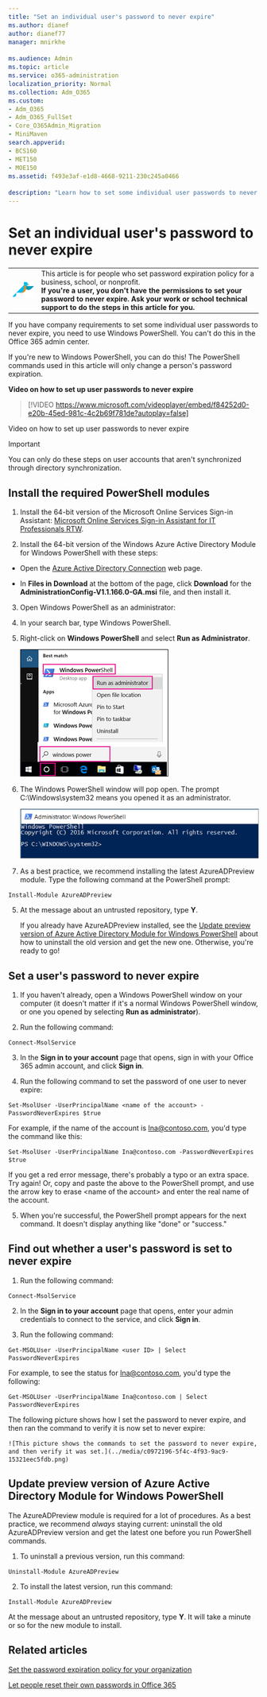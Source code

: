```yaml
---
title: "Set an individual user's password to never expire"
ms.author: dianef
author: dianef77
manager: mnirkhe

ms.audience: Admin
ms.topic: article
ms.service: o365-administration
localization_priority: Normal
ms.collection: Adm_O365
ms.custom:
- Adm_O365
- Adm_O365_FullSet
- Core_O365Admin_Migration
- MiniMaven
search.appverid:
- BCS160
- MET150
- MOE150
ms.assetid: f493e3af-e1d8-4668-9211-230c245a0466

description: "Learn how to set some individual user passwords to never expire, using Windows PowerShell."
---
```


# Set an individual user's password to never expire

  
  
|||
|:-----|:-----|
![I forgot the username or password for the account I use with Office.](../media/d0ee024e-999d-438b-b72d-2e1779cf7f83.png)           <br/> |This article is for people who set password expiration policy for a business, school, or nonprofit.  <br/> **If you're a user, you don't have the permissions to set your password to never expire. Ask your work or school technical support to do the steps in this article for you.** <br/> |
   
If you have company requirements to set some individual user passwords to never expire, you need to use Windows PowerShell. You can't do this in the Office 365 admin center.
  
If you're new to Windows PowerShell, you can do this! The PowerShell commands used in this article will only change a person's password expiration.
  
**Video on how to set up user passwords to never expire**

> [!VIDEO https://www.microsoft.com/videoplayer/embed/f84252d0-e20b-45ed-981c-4c2b69f781de?autoplay=false]
  
Video on how to set up user passwords to never expire
  
> [!IMPORTANT]
> You can only do these steps on user accounts that aren't synchronized through directory synchronization. 
  
## Install the required PowerShell modules

1. Install the 64-bit version of the Microsoft Online Services Sign-in Assistant: [Microsoft Online Services Sign-in Assistant for IT Professionals RTW](https://go.microsoft.com/fwlink/p/?LinkId=286152).
    
2. Install the 64-bit version of the Windows Azure Active Directory Module for Windows PowerShell with these steps:
    
  - Open the [Azure Active Directory Connection](https://go.microsoft.com/fwlink/?linkid=854265) web page. 
    
  - In **Files in Download** at the bottom of the page, click **Download** for the **AdministrationConfig-V1.1.166.0-GA.msi** file, and then install it. 
    
3. Open Windows PowerShell as an administrator:
    
1. In your search bar, type Windows PowerShell.
    
2. Right-click on **Windows PowerShell** and select **Run as Administrator**.
    
    ![Open PowerShell as "Run as administrator."](../media/52517af8-c7b0-4c8f-b2f3-0f82f9d5ace1.png)
  
3. The Windows PowerShell window will pop open. The prompt C:\Windows\system32 means you opened it as an administrator.
    
    ![What PowerShell looks like when you first open it.](../media/246a4acc-149d-4b96-b8a3-2d702fee1ddc.png)
  
4. As a best practice, we recommend installing the latest AzureADPreview module. Type the following command at the PowerShell prompt:
    
  ```
  Install-Module AzureADPreview
  ```

5. At the message about an untrusted repository, type **Y**.
    
    If you already have AzureADPreview installed, see the [Update preview version of Azure Active Directory Module for Windows PowerShell](#update-preview-version-of-azure-active-directory-module-for-windows-powershell) about how to uninstall the old version and get the new one. Otherwise, you're ready to go! 
    
## Set a user's password to never expire
<a name="__toc378845826"> </a>

1. If you haven't already, open a Windows PowerShell window on your computer (it doesn't matter if it's a normal Windows PowerShell window, or one you opened by selecting **Run as administrator**).
    
2. Run the following command:
    
  ```
  Connect-MsolService
  ```

3. In the **Sign in to your account** page that opens, sign in with your Office 365 admin account, and click **Sign in**.
    
4. Run the following command to set the password of one user to never expire:
    
  ```
  Set-MsolUser -UserPrincipalName <name of the account> -PasswordNeverExpires $true
  ```

  For example, if the name of the account is Ina@contoso.com, you'd type the command like this:
    
  ```
  Set-MsolUser -UserPrincipalName Ina@contoso.com -PasswordNeverExpires $true
  ```

  If you get a red error message, there's probably a typo or an extra space. Try again! Or, copy and paste the above to the PowerShell prompt, and use the arrow key to erase \<name of the account\> and enter the real name of the account.
    
5. When you're successful, the PowerShell prompt appears for the next command. It doesn't display anything like "done" or "success."
    
## Find out whether a user's password is set to never expire
<a name="__toc378845827"> </a>

1. Run the following command:
    
  ```
  Connect-MsolService
  ```

2. In the **Sign in to your account** page that opens, enter your admin credentials to connect to the service, and click **Sign in**.
    
3. Run the following command:
    
  ```
  Get-MSOLUser -UserPrincipalName <user ID> | Select PasswordNeverExpires
  ```

  For example, to see the status for Ina@contoso.com, you'd type the following:
    
  ```
  Get-MSOLUser -UserPrincipalName Ina@contoso.com | Select PasswordNeverExpires
  ```

  The following picture shows how I set the password to never expire, and then ran the command to verify it is now set to never expire:
    
    ![This picture shows the commands to set the password to never expire, and then verify it was set.](../media/c0972196-5f4c-4f93-9ac9-15321eec5fdb.png)
  
## Update preview version of Azure Active Directory Module for Windows PowerShell
<a name="bkmk_preview"> </a>

The AzureADPreview module is required for a lot of procedures. As a best practice, we recommend  *always*  staying current: uninstall the old AzureADPreview version and get the latest one before you run PowerShell commands. 
  
1. To uninstall a previous version, run this command:
    
  ```
  Uninstall-Module AzureADPreview
  ```

2. To install the latest version, run this command:
    
  ```
  Install-Module AzureADPreview
  ```

  At the message about an untrusted repository, type **Y**. It will take a minute or so for the new module to install.
    
## Related articles
<a name="bkmk_preview"> </a>

[Set the password expiration policy for your organization](../manage/set-password-expiration-policy.md)
  
[Let people reset their own passwords in Office 365](let-users-reset-passwords.md)
  

